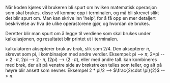 Når koden kjøres vil brukeren bli spurt om hvilken matematisk operasjon som skal brukes. 
disse vil komme opp i terminalen, og må bli skrevet slikt det blir spurt om. Man kan 
skrive inn 'help', for å få opp en mer detaljert beskrivelse av hva de ulike operastorene 
gjør, og hvordan de brukes. 

Deretter blir man spurt om å legge til verdiene som skal brukes under kalkulasjonen, og
resultatet blir printet ut i terminalen.

kalkulatoren aksepterer bruk av brøk, slik som 2/4. Den aksepterer $\pi$, skrevet
som pi, i kombinasjon med andre verdier. Eksempel: pi --> $\pi$, 2*pi --> $2 \cdot \pi$, 2pi --> $2 \cdot \pi$, 
(2pi) --> $(2 \cdot \pi)$, eller med andre tall. kan kombineres med brøk, der alt på venstre side
av brøkstreken telles som teller, og alt på høyre blir ansett som nevner. Eksempel 
2 * pi/2 --> $\frac{2\cdot \pi}{2}$ --> $\pi$.

